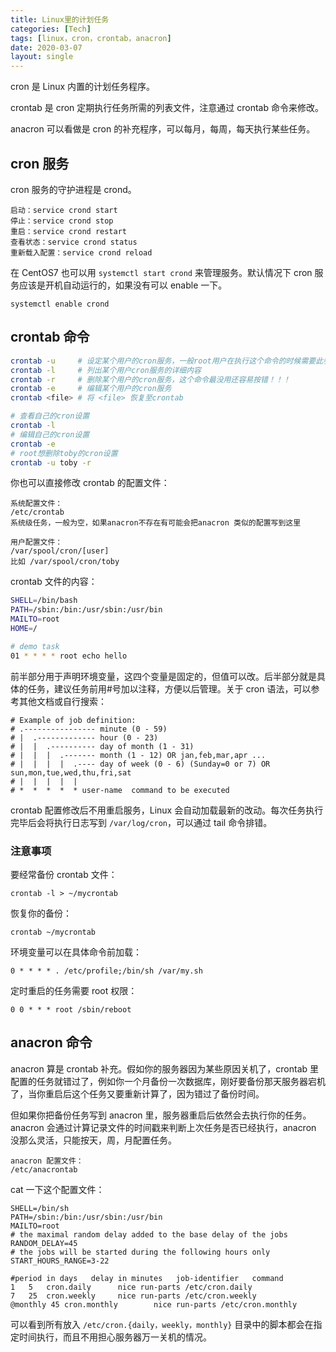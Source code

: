 ```yaml
---
title: Linux里的计划任务
categories: [Tech]
tags: [linux，cron，crontab，anacron]
date: 2020-03-07
layout: single
---
```


cron 是 Linux 内置的计划任务程序。

crontab 是 cron 定期执行任务所需的列表文件，注意通过 crontab 命令来修改。

anacron 可以看做是 cron 的补充程序，可以每月，每周，每天执行某些任务。

<!-- more -->

## cron 服务

cron 服务的守护进程是 crond。

```
启动：service crond start
停止：service crond stop
重启：service crond restart
查看状态：service crond status
重新载入配置：service crond reload
```

在 CentOS7 也可以用 `systemctl start crond` 来管理服务。默认情况下 cron 服务应该是开机自动运行的，如果没有可以 enable 一下。

```
systemctl enable crond
```

## crontab 命令

```sh
crontab -u     # 设定某个用户的cron服务，一般root用户在执行这个命令的时候需要此参数
crontab -l     # 列出某个用户cron服务的详细内容
crontab -r     # 删除某个用户的cron服务，这个命令最没用还容易按错！！！
crontab -e     # 编辑某个用户的cron服务
crontab <file> # 将 <file> 恢复至crontab

# 查看自己的cron设置
crontab -l
# 编辑自己的cron设置
crontab -e
# root想删除toby的cron设置
crontab -u toby -r
```

你也可以直接修改 crontab 的配置文件：

```
系统配置文件：
/etc/crontab
系统级任务，一般为空，如果anacron不存在有可能会把anacron 类似的配置写到这里

用户配置文件：
/var/spool/cron/[user]
比如 /var/spool/cron/toby
```

crontab 文件的内容：

```sh
SHELL=/bin/bash
PATH=/sbin:/bin:/usr/sbin:/usr/bin
MAILTO=root
HOME=/

# demo task
01 * * * * root echo hello
```

前半部分用于声明环境变量，这四个变量是固定的，但值可以改。后半部分就是具体的任务，建议任务前用#号加以注释，方便以后管理。关于 cron 语法，可以参考其他文档或自行搜索：

```
# Example of job definition:
# .---------------- minute (0 - 59)
# |  .------------- hour (0 - 23)
# |  |  .---------- day of month (1 - 31)
# |  |  |  .------- month (1 - 12) OR jan,feb,mar,apr ...
# |  |  |  |  .---- day of week (0 - 6) (Sunday=0 or 7) OR sun,mon,tue,wed,thu,fri,sat
# |  |  |  |  |
# *  *  *  *  * user-name  command to be executed
```

crontab 配置修改后不用重启服务，Linux 会自动加载最新的改动。每次任务执行完毕后会将执行日志写到 `/var/log/cron`，可以通过 tail 命令排错。

### 注意事项

要经常备份 crontab 文件：

```
crontab -l > ~/mycrontab
```

恢复你的备份：

```
crontab ~/mycrontab
```

环境变量可以在具体命令前加载：

```
0 * * * * . /etc/profile;/bin/sh /var/my.sh
```

定时重启的任务需要 root 权限：

```
0 0 * * * root /sbin/reboot
```

## anacron 命令

anacron 算是 crontab 补充。假如你的服务器因为某些原因关机了，crontab 里配置的任务就错过了，例如你一个月备份一次数据库，刚好要备份那天服务器宕机了，当你重启后这个任务又要重新计算了，因为错过了备份时间。

但如果你把备份任务写到 anacron 里，服务器重启后依然会去执行你的任务。anacron 会通过计算记录文件的时间戳来判断上次任务是否已经执行，anacron 没那么灵活，只能按天，周，月配置任务。

```
anacron 配置文件：
/etc/anacrontab
```

cat 一下这个配置文件：

```
SHELL=/bin/sh
PATH=/sbin:/bin:/usr/sbin:/usr/bin
MAILTO=root
# the maximal random delay added to the base delay of the jobs
RANDOM_DELAY=45
# the jobs will be started during the following hours only
START_HOURS_RANGE=3-22

#period in days   delay in minutes   job-identifier   command
1	5	cron.daily		nice run-parts /etc/cron.daily
7	25	cron.weekly		nice run-parts /etc/cron.weekly
@monthly 45	cron.monthly		nice run-parts /etc/cron.monthly
```

可以看到所有放入 `/etc/cron.{daily，weekly，monthly}` 目录中的脚本都会在指定时间执行，而且不用担心服务器万一关机的情况。
